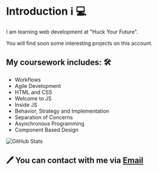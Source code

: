 # Introduction ℹ️ 💻

I am learning web development at "Huck Your Future".

You will find soon some interesting projects on this account.

## My coursework includes: 🛠️

- Workflows
- Agile Development
- HTML and CSS
- Welcome to JS
- Inside JS
- Behavior, Strategy and Implementation
- Separation of Concerns
- Asynchronous Programming
- Component Based Design

![GitHub Stats](https://github-readme-stats.vercel.app/api?username=VladyslavHornitskyi&theme=radical)

## 🖊️ You can contact with me via [Email](vladyslavhornitskyi@gmail.com)
